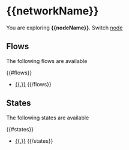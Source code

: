 # {{networkName}}


You are exploring **{{nodeName}}**. Switch [node](/web/networks/{{networkName}}/nodes)

## Flows

The following flows are available 

{{#flows}}
* [{{.}}](/web/networks/{{networkName}}/nodes/{{nodeName}}/apps/{{appName}}/flows/{{.}}/metadata)
{{/flows}}

## States

The following states are available 

{{#states}}
* [{{.}}](/web/networks/{{networkName}}/nodes/{{nodeName}}/apps/{{appName}}/states/{{.}}/all)
{{/states}}



